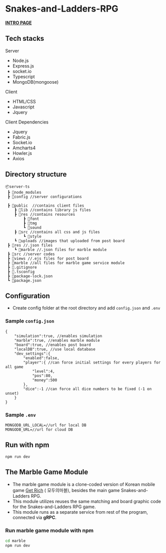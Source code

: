# Snakes-and-Ladders-RPG

**[INTRO PAGE](https://jkvin114.github.io/Snakes-and-Ladders-RPG-wiki/index.html)**

## Tech stacks
Server
- Node.js
- Express.js
- socket.io
- Typescript
- MongoDB(mongoose)

Client
- HTML/CSS
- Javascript
- Jquery

Client Dependencies
- Jquery
- Fabric.js
- Socket.io
- Amcharts4
- Howler.js
- Axios


## Directory structure
<!-- > blockquote -->


```
📦server-ts 
 ┣ 📂node_modules 
 ┣ 📂config //server configurations

 ┣ 📂public  //contains client files
    ┣ 📂lib //contains library js files
    ┣ 📂res //contains resources
        ┣ 📂font
        ┣ 📂tmg
        ┗ 📂sound
    ┣ 📂src //contains all css and js files
        ┗ 📂style
    ┗ 📂uploads //images that uploaded from post board
 ┣ 📂res //.json files
    ┗ 📂marble //.json files for marble module
 ┣ 📂src //server codes
 ┣ 📂views //.ejs files for post board
 ┣ 📂marble //all files for marble game service module
 ┣ 📜.gitignore
 ┣ 📜.tsconfig
 ┣ 📜package-lock.json
 ┗ 📜package.json

````

## Configuration
- Create config folder at the root directory and add `config.json` and `.env`

### Sample `config.json`
```jsonc
{
    "simulation":true, //enables simulation
    "marble":true, //enables marble module
    "board":true, //enables post board
    "localDB":true, //use local database
    "dev_settings":{ 
        "enabled":false,
        "player":{ //can force initial settings for every players for all game
            "level":4,
            "pos":80,
            "money":500
        },
        "dice":-1 //can force all dice numbers to be fixed (-1 on unset)
    }
}
```
### Sample `.env`

```
MONGODB_URL_LOCAL=//url for local DB
MONGODB_URL=//url for cloud DB

```

## Run with npm
`npm run dev`


## The Marble Game Module
- The marble game module is a clone-coded version of Korean mobile game [Get Rich](https://play.google.com/store/apps/details?id=com.linecorp.LGGRTHN&hl=en_US&gl=US&pli=1) ( 모두의마블), besides the main game Snakes-and-Ladders RPG.
- This module utilizes reuses the same matching and board graphic code for the Snakes-and-Ladders RPG game.
- This module runs as a separate service from rest of the program, connected via **gRPC**.

### Run marble game module with npm

```bash
cd marble
npm run dev
```